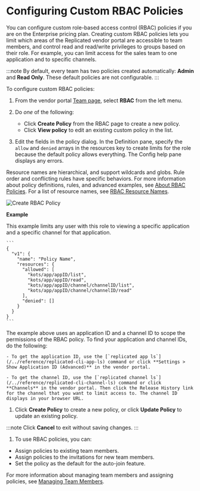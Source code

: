 # Configuring Custom RBAC Policies

You can configure custom role-based access control (RBAC) policies if you are on the Enterprise pricing plan. Creating custom RBAC policies lets you limit which areas of the Replicated vendor portal are accessible to team members, and control read and read/write privileges to groups based on their role. For example, you can limit access for the sales team to one application and to specific channels.

:::note
By default, every team has two policies created automatically: **Admin** and **Read Only**. These default policies are not configurable.
:::

To configure custom RBAC policies:

1. From the vendor portal [Team page](https://vendor.replicated.com/team), select **RBAC** from the left menu.

1. Do _one_ of the following:

    - Click **Create Policy** from the RBAC page to create a new policy.
    - Click **View policy** to edit an existing custom policy in the list.

1. Edit the fields in the policy dialog. In the Definition pane, specify the `allow` and `denied` arrays in the resources key to create limits for the role because the default policy allows everything. The Config help pane displays any errors.

  Resource names are hierarchical, and support wildcards and globs. Rule order and conflicting rules have specific behaviors. For more information about policy definitions, rules, and advanced examples, see [About RBAC Policies](team-management-rbac-about). For a list of resource names, see [RBAC Resource Names](team-management-rbac-resource-names).

  ![Create RBAC Policy](/images/policy-create.png)

  **Example**

  This example limits any user with this role to viewing a specific application and a specific channel for that application.

    ```
    {
      "v1": {
        "name": "Policy Name",
        "resources": {
          "allowed": [
            "kots/app/appID/list",
            "kots/app/appID/read",
            "kots/app/appID/channel/channelID/list",
            "kots/app/appID/channel/channelID/read"
          ],
          "denied": []
        }
      }
    }
    ```
  The example above uses an application ID and a channel ID to scope the permissions of the RBAC policy. To find your application and channel IDs, do the following:

    - To get the application ID, use the [`replicated app ls`](/../reference/replicated-cli-app-ls) command or click **Settings > Show Application ID (Advanced)** in the vendor portal.

    - To get the channel ID, use the [`replicated channel ls`](/../reference/replicated-cli-channel-ls) command or click **Channels** in the vendor portal. Then click the Release History link for the channel that you want to limit access to. The channel ID displays in your browser URL.

1. Click **Create Policy** to create a new policy, or click **Update Policy** to update an existing policy.

  :::note
  Click **Cancel** to exit without saving changes.
  :::

1. To use RBAC policies, you can:

  - Assign policies to existing team members.
  - Assign policies to the invitations for new team members.
  - Set the policy as the default for the auto-join feature.

  For more information about managing team members and assigning policies, see [Managing Team Members](team-management).
